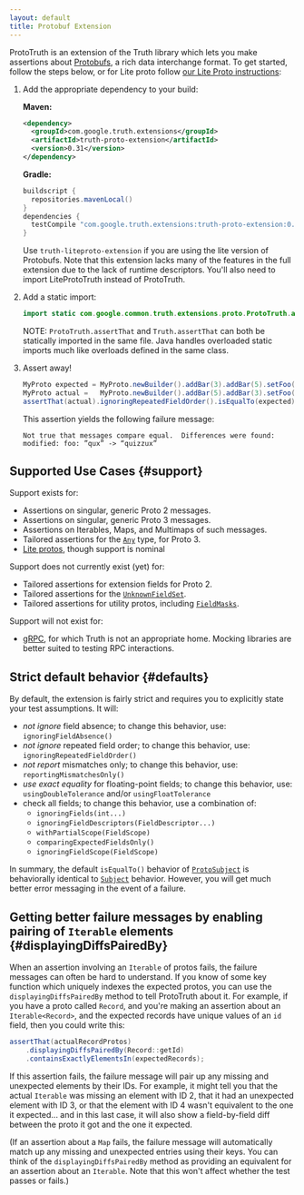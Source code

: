 ```yaml
---
layout: default
title: Protobuf Extension
---
```



ProtoTruth is an extension of the Truth library which lets you make assertions
about [Protobufs], a rich data interchange format. To get started, follow the
steps below, or for Lite proto follow [our Lite Proto instructions](#lite):

1.  Add the appropriate dependency to your build:

    **Maven:**

    ```xml
    <dependency>
      <groupId>com.google.truth.extensions</groupId>
      <artifactId>truth-proto-extension</artifactId>
      <version>0.31</version>
    </dependency>
    ```

    **Gradle:**

    ```groovy
    buildscript {
      repositories.mavenLocal()
    }
    dependencies {
      testCompile "com.google.truth.extensions:truth-proto-extension:0.31"
    }
    ```

    Use `truth-liteproto-extension` if you are using the lite version of
    Protobufs. Note that this extension lacks many of the features in the full
    extension due to the lack of runtime descriptors.  You'll also need to
    import LiteProtoTruth instead of ProtoTruth.


1.  Add a static import:

    ```java
    import static com.google.common.truth.extensions.proto.ProtoTruth.assertThat;
    ```

    NOTE: `ProtoTruth.assertThat` and `Truth.assertThat` can both be statically
    imported in the same file. Java handles overloaded static imports much like
    overloads defined in the same class.

1.  Assert away!

    ```java
    MyProto expected = MyProto.newBuilder().addBar(3).addBar(5).setFoo(“qux”).build();
    MyProto actual =   MyProto.newBuilder().addBar(5).addBar(3).setFoo(“quizzux”).build();
    assertThat(actual).ignoringRepeatedFieldOrder().isEqualTo(expected);
    ```

    This assertion yields the following failure message:

    ```shell
    Not true that messages compare equal.  Differences were found:
    modified: foo: ”qux” -> “quizzux”
    ```

## Supported Use Cases {#support}

Support exists for:

*   Assertions on singular, generic Proto 2 messages.
*   Assertions on singular, generic Proto 3 messages.
*   Assertions on Iterables, Maps, and Multimaps of such messages.
*   Tailored assertions for the [`Any`] type, for Proto 3.
*   [Lite protos](#lite), though support is nominal

Support does not currently exist (yet) for:

*   Tailored assertions for extension fields for Proto 2.
*   Tailored assertions for the [`UnknownFieldSet`].
*   Tailored assertions for utility protos, including [`FieldMasks`].

Support will not exist for:

*   [gRPC](http://www.grpc.io/), for which Truth is not an appropriate home.
    Mocking libraries are better suited to testing RPC interactions.


## Strict default behavior {#defaults}

By default, the extension is fairly strict and requires you to explicitly state
your test assumptions. It will:

*   _not ignore_ field absence; to change this behavior, use:
    `ignoringFieldAbsence()`
*   _not ignore_ repeated field order; to change this behavior, use:
    `ignoringRepeatedFieldOrder()`
*   _not report_ mismatches only; to change this behavior, use:
    `reportingMismatchesOnly()`
*   _use exact equality_ for floating-point fields; to change this behavior,
    use: `usingDoubleTolerance` and/or `usingFloatTolerance`
*   check all fields; to change this behavior, use a combination of:
    *   `ignoringFields(int...)`
    *   `ignoringFieldDescriptors(FieldDescriptor...)`
    *   `withPartialScope(FieldScope)`
    *   `comparingExpectedFieldsOnly()`
    *   `ignoringFieldScope(FieldScope)`

In summary, the default `isEqualTo()` behavior of [`ProtoSubject`] is
behaviorally identical to [`Subject`] behavior. However, you will get much
better error messaging in the event of a failure.


## Getting better failure messages by enabling pairing of `Iterable` elements {#displayingDiffsPairedBy}

When an assertion involving an `Iterable` of protos fails, the failure messages
can often be hard to understand. If you know of some key function which uniquely
indexes the expected protos, you can use the `displayingDiffsPairedBy` method to
tell ProtoTruth about it. For example, if you have a proto called `Record`, and
you're making an assertion about an `Iterable<Record>`, and the expected records
have unique values of an `id` field, then you could write this:

```java
assertThat(actualRecordProtos)
    .displayingDiffsPairedBy(Record::getId)
    .containsExactlyElementsIn(expectedRecords);
```

If this assertion fails, the failure message will pair up any missing and
unexpected elements by their IDs. For example, it might tell you that the actual
`Iterable` was missing an element with ID 2, that it had an unexpected element
with ID 3, or that the element with ID 4 wasn't equivalent to the one it
expected... and in this last case, it will also show a field-by-field diff
between the proto it got and the one it expected.

(If an assertion about a `Map` fails, the failure message will automatically
match up any missing and unexpected entries using their keys. You can think of
the `displayingDiffsPairedBy` method as providing an equivalent for an assertion
about an `Iterable`. Note that this won't affect whether the test passes or
fails.)

<!-- References -->

[Protobufs]:         https://developers.google.com/protocol-buffers/docs/overview
[`UnknownFieldSet`]: https://developers.google.com/protocol-buffers/docs/reference/java/com/google/protobuf/UnknownFieldSet
[`FieldMasks`]:      https://github.com/google/protobuf/blob/master/src/google/protobuf/field_mask.proto
[`Any`]:             https://github.com/google/protobuf/blob/master/src/google/protobuf/any.proto
[`ProtoSubject`]:    https://truth.dev/api/latest/com/google/common/truth/extensions/proto/ProtoSubject.html
[`Subject`]:         https://truth.dev/api/latest/com/google/common/truth/Subject.html

